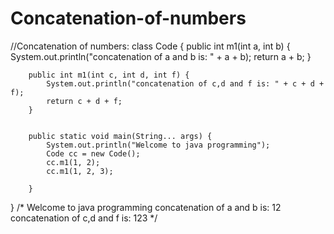# Concatenation-of-numbers
//Concatenation of numbers:
class Code {
        public int m1(int a, int b) {
            System.out.println("concatenation of a and b is: " + a + b);
            return a + b;
        }

        public int m1(int c, int d, int f) {
            System.out.println("concatenation of c,d and f is: " + c + d + f);
            return c + d + f;
        }


        public static void main(String... args) {
            System.out.println("Welcome to java programming");
            Code cc = new Code();
            cc.m1(1, 2);
            cc.m1(1, 2, 3);

        }

}
/*
Welcome to java programming
concatenation of a and b is: 12
concatenation of c,d and f is: 123
 */



